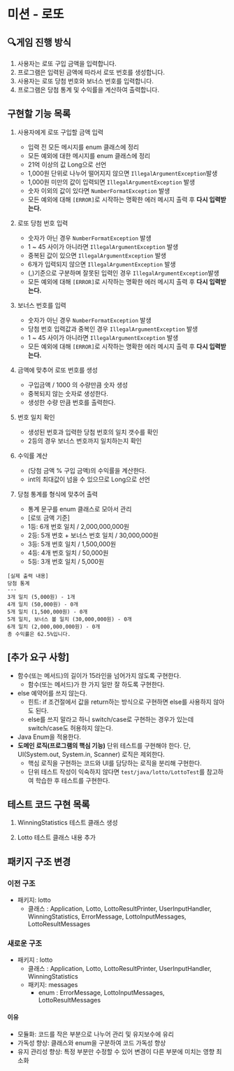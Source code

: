 # 미션 - 로또

## 🔍게임 진행 방식

1. 사용자는 로또 구입 금액을 입력합니다.
2. 프로그램은 입력된 금액에 따라서 로또 번호를 생성합니다.
3. 사용자는 로또 당첨 번호와 보너스 번호를 입력합니다.
4. 프로그램은 당첨 통계 및 수익률을 계산하여 출력합니다.

## 구현할 기능 목록

1. 사용자에게 로또 구입할 금액 입력
    - 입력 전 모든 메시지를 enum 클래스에 정리
    - 모든 예외에 대한 메시지를 enum 클래스에 정리
    - 21억 이상의 값 Long으로 선언
    - 1,000원 단위로 나누어 떨어지지 않으면 `IllegalArgumentException`발생
    - 1,000원 미만의 값이 입력되면 `IllegalArgumentException` 발생
    - 숫자 이외의 값이 있다면 `NumberFormatException` 발생
    - 모든 예외에 대해 `[ERROR]`로 시작하는 명확한 에러 메시지 출력 후 **다시 입력받는다.**

2. 로또 당첨 번호 입력
    - 숫자가 아닌 경우 `NumberFormatException` 발생
    - 1 ~ 45 사이가 아니라면 `IllegalArgumentException` 발생
    - 중복된 값이 있으면 `IllegalArgumentException` 발생
    - 6개가 입력되지 않으면 `IllegalArgumentException` 발생
    - (,)기준으로 구분하며 잘못된 입력인 경우 `IllegalArgumentException`발생
    - 모든 예외에 대해 `[ERROR]`로 시작하는 명확한 에러 메시지 출력 후 **다시 입력받는다.**

3. 보너스 번호를 입력
    - 숫자가 아닌 경우 `NumberFormatException` 발생
    - 당첨 번호 입력값과 중복인 경우 `IllegalArgumentException` 발생
    - 1 ~ 45 사이가 아니라면 `IllegalArgumentException` 발생
    - 모든 예외에 대해 `[ERROR]`로 시작하는 명확한 에러 메시지 출력 후 **다시 입력받는다.**

4. 금액에 맞추어 로또 번호를 생성
    - 구입금액 / 1000 의 수량만큼 숫자 생성
    - 중복되지 않는 숫자로 생성한다.
    - 생성한 수량 만큼 번호를 출력한다.

5. 번호 일치 확인
    - 생성된 번호과 입력한 당첨 번호의 일치 갯수를 확인
    - 2등의 경우 보너스 번호까지 일치하는지 확인

6. 수익률 계산
    - (당첨 금액 % 구입 금액)의 수익률을 계산한다.
    - int의 최대값이 넘을 수 있으므로 Long으로 선언

7. 당첨 통계를 형식에 맞추어 출력
    - 통계 문구를 enum 클래스로 모아서 관리
    - [로또 금액 기준]
    - 1등: 6개 번호 일치 / 2,000,000,000원
    - 2등: 5개 번호 + 보너스 번호 일치 / 30,000,000원
    - 3등: 5개 번호 일치 / 1,500,000원
    - 4등: 4개 번호 일치 / 50,000원
    - 5등: 3개 번호 일치 / 5,000원

```
[실제 출력 내용]
당첨 통계
---
3개 일치 (5,000원) - 1개
4개 일치 (50,000원) - 0개
5개 일치 (1,500,000원) - 0개
5개 일치, 보너스 볼 일치 (30,000,000원) - 0개
6개 일치 (2,000,000,000원) - 0개
총 수익률은 62.5%입니다.
```

## [추가 요구 사항]

- 함수(또는 메서드)의 길이가 15라인을 넘어가지 않도록 구현한다.
    - 함수(또는 메서드)가 한 가지 일만 잘 하도록 구현한다.
- else 예약어를 쓰지 않는다.
    - 힌트: if 조건절에서 값을 return하는 방식으로 구현하면 else를 사용하지 않아도 된다.
    - else를 쓰지 말라고 하니 switch/case로 구현하는 경우가 있는데 switch/case도 허용하지 않는다.
- Java Enum을 적용한다.
- **도메인 로직(프로그램의 핵심 기능)** 단위 테스트를 구현해야 한다. 단, UI(System.out, System.in, Scanner) 로직은 제외한다.
    - 핵심 로직을 구현하는 코드와 UI를 담당하는 로직을 분리해 구현한다.
    - 단위 테스트 작성이 익숙하지 않다면 `test/java/lotto/LottoTest`를 참고하여 학습한 후 테스트를 구현한다.

## 테스트 코드 구현 목록

1. WinningStatistics 테스트 클래스 생성

2. Lotto 테스트 클래스 내용 추가
## 패키지 구조 변경
### 이전 구조

- 패키지: lotto
  - 클래스 : Application, Lotto, LottoResultPrinter, UserInputHandler, WinningStatistics, ErrorMessage, LottoInputMessages, LottoResultMessages
  
### 새로운 구조

- 패키지 : lotto
  - 클래스 : Application, Lotto, LottoResultPrinter, UserInputHandler, WinningStatistics
  - 패키지: messages
    - enum : ErrorMessage, LottoInputMessages, LottoResultMessages

#### 이유
- 모듈화: 코드를 작은 부분으로 나누어 관리 및 유지보수에 유리
- 가독성 향상: 클래스와 enum을 구분하여 코드 가독성 향상
- 유지 관리성 향상: 특정 부분만 수정할 수 있어 변경이 다른 부분에 미치는 영향 최소화